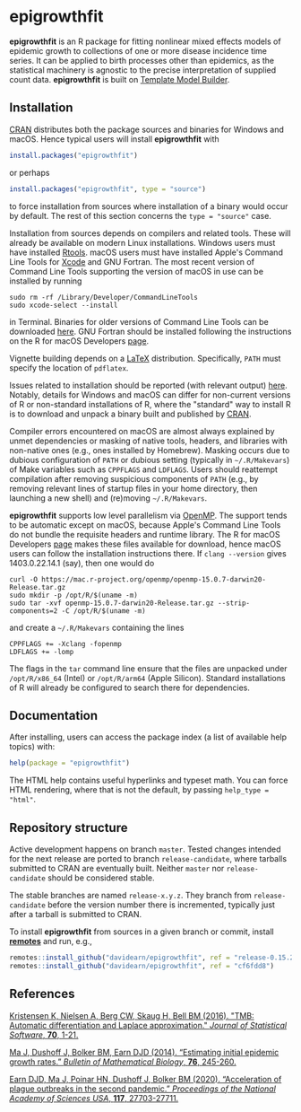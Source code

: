# epigrowthfit

**epigrowthfit** is an R package for fitting nonlinear mixed effects
models of epidemic growth to collections of one or more disease
incidence time series.  It can be applied to birth processes other than
epidemics, as the statistical machinery is agnostic to the precise
interpretation of supplied count data.  **epigrowthfit** is built on
[Template Model Builder](https://cran.r-project.org/package=TMB).

## Installation

[CRAN](https://cran.r-project.org/package=epigrowthfit) distributes
both the package sources and binaries for Windows and macOS.  Hence
typical users will install **epigrowthfit** with

```r
install.packages("epigrowthfit")
```

or perhaps

```r
install.packages("epigrowthfit", type = "source")
```

to force installation from sources where installation of a binary
would occur by default.  The rest of this section concerns the
`type = "source"` case.

Installation from sources depends on compilers and related tools.
These will already be available on modern Linux installations.
Windows users must have installed
[Rtools](https://cran.r-project.org/bin/windows/Rtools/).
macOS users must have installed Apple's Command Line Tools for
[Xcode](https://developer.apple.com/xcode/)
and GNU Fortran.
The most recent version of Command Line Tools supporting the
version of macOS in use can be installed by running

```shell
sudo rm -rf /Library/Developer/CommandLineTools
sudo xcode-select --install
```

in Terminal.
Binaries for older versions of Command Line Tools can be downloaded
[here](https://developer.apple.com/download/all/?q=Command%20Line%20Tools%20for%20Xcode).
GNU Fortran should be installed following the instructions on the
R for macOS Developers [page](https://mac.r-project.org/tools/).

Vignette building depends on a
[LaTeX](https://www.latex-project.org/get/) distribution.
Specifically, `PATH` must specify the location of `pdflatex`.

Issues related to installation should be reported (with relevant output)
[here](https://github.com/davidearn/epigrowthfit/issues/1).
Notably, details for Windows and macOS can differ for non-current
versions of R or non-standard installations of R, where
the "standard" way to install R is to download and unpack a binary
built and published by [CRAN](https://cran.r-project.org/).

Compiler errors encountered on macOS are almost always explained
by unmet dependencies or masking of native tools, headers, and
libraries with non-native ones (e.g., ones installed by Homebrew).
Masking occurs due to dubious configuration of `PATH` or dubious
setting (typically in `~/.R/Makevars`) of Make variables such as
`CPPFLAGS` and `LDFLAGS`.  Users should reattempt compilation
after removing suspicious components of `PATH` (e.g., by
removing relevant lines of startup files in your home directory,
then launching a new shell) and (re)moving `~/.R/Makevars`.

**epigrowthfit** supports low level parallelism via
[OpenMP](https://en.wikipedia.org/wiki/OpenMP).  The support tends to
be automatic except on macOS, because Apple's Command Line Tools do
not bundle the requisite headers and runtime library.  The R for macOS
Developers [page](https://mac.r-project.org/openmp/) makes these files
available for download, hence macOS users can follow the installation
instructions there.  If `clang --version` gives 1403.0.22.14.1 (say),
then one would do

```shell
curl -O https://mac.r-project.org/openmp/openmp-15.0.7-darwin20-Release.tar.gz
sudo mkdir -p /opt/R/$(uname -m)
sudo tar -xvf openmp-15.0.7-darwin20-Release.tar.gz --strip-components=2 -C /opt/R/$(uname -m)
```

and create a `~/.R/Makevars` containing the lines

```make
CPPFLAGS += -Xclang -fopenmp
LDFLAGS += -lomp
```

The flags in the `tar` command line ensure that the files are unpacked
under `/opt/R/x86_64` (Intel) or `/opt/R/arm64` (Apple Silicon).
Standard installations of R will already be configured to search there
for dependencies.

## Documentation

After installing, users can access the package index (a list of
available help topics) with:

```r
help(package = "epigrowthfit")
```

The HTML help contains useful hyperlinks and typeset math.
You can force HTML rendering, where that is not the default,
by passing `help_type = "html"`.

## Repository structure

Active development happens on branch `master`.  Tested changes intended
for the next release are ported to branch `release-candidate`,
where tarballs submitted to CRAN are eventually built.  Neither `master`
nor `release-candidate` should be considered stable.

The stable branches are named `release-x.y.z`.  They branch from
`release-candidate` before the version number there is incremented,
typically just after a tarball is submitted to CRAN.

To install **epigrowthfit** from sources in a given branch or commit,
install [**remotes**](https://cran.r-project.org/package=remotes) and
run, e.g.,

```r
remotes::install_github("davidearn/epigrowthfit", ref = "release-0.15.2")
remotes::install_github("davidearn/epigrowthfit", ref = "cf6fdd8")
```

## References

[Kristensen K, Nielsen A, Berg CW, Skaug H, Bell BM (2016). "TMB: Automatic differentiation and Laplace approximation." *Journal of Statistical Software*, **70**, 1-21.](https://www.jstatsoft.org/article/view/v070i05)

[Ma J, Dushoff J, Bolker BM, Earn DJD (2014). “Estimating initial epidemic growth rates.” *Bulletin of Mathematical Biology*, **76**, 245-260.](https://davidearn.mcmaster.ca/publications/MaEtAl2014)

[Earn DJD, Ma J, Poinar HN, Dushoff J, Bolker BM (2020). “Acceleration of plague outbreaks in the second pandemic.” *Proceedings of the National Academy of Sciences USA*, **117**, 27703-27711.](https://davidearn.mcmaster.ca/publications/EarnEtAl2020)
